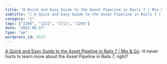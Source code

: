 ```yaml
---
title: "A Quick and Easy Guide to the Asset Pipeline in Rails 7 | Mix & Go"
subtitle: "[ A Quick and Easy Guide to the Asset Pipeline in Rails 7 | Mix & Go]( https://mixandgo.com/learn/ru..."
category: "1"
tags: ["2266", "1221", "1711", "2265"]
date: "2022-09-17"
type: "wp"
wordpress_id: 4137
---
```

[ A Quick and Easy Guide to the Asset Pipeline in Rails 7 | Mix & Go]( https://mixandgo.com/learn/ruby-on-rails/asset-pipeline-guide?utm_source=linkedin&utm_medium=organic_social&utm_campaign=asset_pipeline_rails7&utm_content=linkedin_ror_group) –It never hurts to learn more about the Asset Pipeline in Rails 7, right?